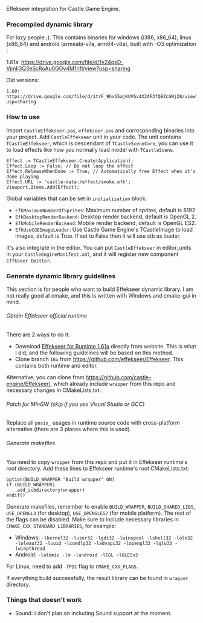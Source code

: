 Effekseer integration for Castle Game Engine.

### Precompiled dynamic library
For lazy people ;). This contains binaries for windows (i386, x86_64), linux (x86_64) and android (armeabi-v7a, arm64-v8a), built with -O3 optimization :

1.61a: https://drive.google.com/file/d/1v24qxD-VjmIi3Q3eScRoAu0GOv4M1nfI/view?usp=sharing

Old versions:
```
1.60: https://drive.google.com/file/d/1trF_9hx55ajKUVSv4X3AF3fQBZcGWj28/view?usp=sharing
```
### How to use

Import `CastleEffekseer.pas`, `effekseer.pas` and corresponding binaries into your project.  Add `CastleEffekseer` unit in your code. The unit contains `TCastleEffekseer`, which is descendant of `TCastleSceneCore`, you can use it to load effects like how you normally load model with `TCastleScene`.

```delphi
Effect := TCastleEffekseer.Create(Application);
Effect.Loop := False; // Do not loop the effect
Effect.ReleaseWhenDone := True; // Automatically free Effect when it's done playing
Effect.URL := 'castle-data:/effect/smoke.efk';
Viewport.Items.Add(Effect);
```

Global variables that can be set in `initialization` block:

-   `EfkMaximumNumberOfSprites`: Maximum number of sprites, default is 8192
-   `EfkDesktopRenderBackend`: Desktop render backend, default is OpenGL 2.
-   `EfkMobileRenderBackend`: Mobile render backend, default is OpenGL ES2.
-   `EfkUseCGEImageLoader`: Use Castle Game Engine's TCastleImage to load images, default is True. If set to False then it will use stb as loader.

It's also integrate in the editor. You can put `CastleEffekseer` in editor_units in your `CastleEngineManifest.xml`, and it will register new component `Effkseer Emitter`.

### Generate dynamic library guidelines
This section is for people who want to build Effekseer dynamic library. I am not really good at cmake, and this is written with Windows and cmake-gui in mind.

###### Obtain Effekseer official runtime
There are 2 ways to do it:
- Download [Effekseer for Runtime 1.61a](https://effekseer.github.io/en/download.html "Effekseer for Runtime") directly from website. This is what I did, and the following guidelines will be based on this method.
- Clone branch `16x` from https://github.com/effekseer/Effekseer. This contains both runtime and editor.

Alternative, you can clone from https://github.com/castle-engine/Effekseer/, which already include `wrapper` from this repo and necessary changes in CMakeLists.txt.

###### Patch for MinGW (skip if you use Visual Studio or GCC)
Replace all `posix_` usages in runtime source code with cross-platform alternative (there are 3 places where this is used).

###### Generate makefiles
You need to copy `wrapper` from this repo and put it in Effekseer runtime's root directory.
Add these lines to Effekseer runtime's root CMakeLists.txt:

    option(BUILD_WRAPPER "Build wrapper" ON)
    if (BUILD_WRAPPER)
        add_subdirectory(wrapper)
    endif()
Generate makefiles, remember to enable `BUILD_WRAPPER`, `BUILD_SHARED_LIBS`, `USE_OPENGL3` (for desktop), `USE_OPENGLES2` (for mobile platform). The rest of the flags can be disabled.
Make sure to include necessary libraries in `CMAKE_CXX_STANDARD_LIBRARIES`, for example:
- Windows: `-lkernel32 -luser32 -lgdi32 -lwinspool -lshell32 -lole32 -loleaut32 -luuid -lcomdlg32 -ladvapi32 -lopengl32 -lglu32 -lwinpthread`
- Android: `-latomic -lm -landroid -lEGL -lGLESv2`

For Linux, need to add `-fPIC` flag to `CMAKE_CXX_FLAGS`.

If everything build successfully, the result library can be found in `wrapper` directory.

### Things that doesn't work
- Sound: I don't plan on including Sound support at the moment.
